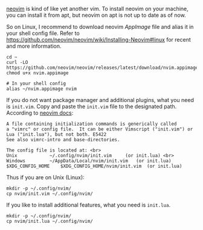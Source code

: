 [neovim][neovim] is kind of like yet another vim.
To install neovim on your machine, you can install it from apt,
but neovim on apt is not up to date as of now.

So on Linux, I recommend to download neovim *AppImage* file
and alias it in your shell config file.
Refer to https://github.com/neovim/neovim/wiki/Installing-Neovim#linux
for recent and more information.

```shell
cd ~
curl -LO https://github.com/neovim/neovim/releases/latest/download/nvim.appimage
chmod u+x nvim.appimage
```

```shell
# In your shell config
alias ~/nvim.appimage nvim
```

If you do not want package manager and additional plugins,
what you need is `init.vim`.
Copy and paste the `init.vim` file to the designated path.
According to [neovim docs][neovim-config]:

```
A file containing initialization commands is generically called
a "vimrc" or config file.  It can be either Vimscript ("init.vim") or
Lua ("init.lua"), but not both. E5422
See also vimrc-intro and base-directories.

The config file is located at: <br>
Unix			~/.config/nvim/init.vim		(or init.lua) <br>
Windows			~/AppData/Local/nvim/init.vim	(or init.lua)
$XDG_CONFIG_HOME  	$XDG_CONFIG_HOME/nvim/init.vim	(or init.lua)
```

Thus if you are on Unix (Linux):

```shell
mkdir -p ~/.config/nvim/
cp nvim/init.vim ~/.config/nvim/
```

If you like to install additional features, what you need is `init.lua`.

```shell
mkdir -p ~/.config/nvim/
cp nvim/init.lua ~/.config/nvim/
```

[neovim]: https://github.com/neovim/neovim
[neovim-config]: https://neovim.io/doc/user/starting.html#initialization
